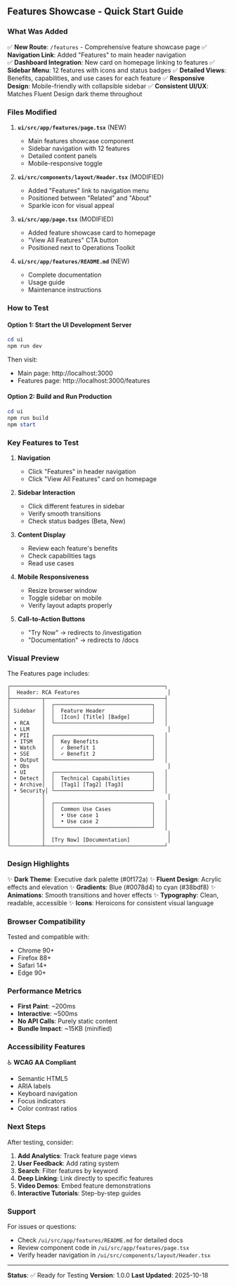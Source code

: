 ## Features Showcase - Quick Start Guide

### What Was Added

✅ **New Route**: `/features` - Comprehensive feature showcase page
✅ **Navigation Link**: Added "Features" to main header navigation  
✅ **Dashboard Integration**: New card on homepage linking to features
✅ **Sidebar Menu**: 12 features with icons and status badges
✅ **Detailed Views**: Benefits, capabilities, and use cases for each feature
✅ **Responsive Design**: Mobile-friendly with collapsible sidebar
✅ **Consistent UI/UX**: Matches Fluent Design dark theme throughout

### Files Modified

1. **`ui/src/app/features/page.tsx`** (NEW)
   - Main features showcase component
   - Sidebar navigation with 12 features
   - Detailed content panels
   - Mobile-responsive toggle

2. **`ui/src/components/layout/Header.tsx`** (MODIFIED)
   - Added "Features" link to navigation menu
   - Positioned between "Related" and "About"
   - Sparkle icon for visual appeal

3. **`ui/src/app/page.tsx`** (MODIFIED)
   - Added feature showcase card to homepage
   - "View All Features" CTA button
   - Positioned next to Operations Toolkit

4. **`ui/src/app/features/README.md`** (NEW)
   - Complete documentation
   - Usage guide
   - Maintenance instructions

### How to Test

#### Option 1: Start the UI Development Server

```powershell
cd ui
npm run dev
```

Then visit:
- Main page: http://localhost:3000
- Features page: http://localhost:3000/features

#### Option 2: Build and Run Production

```powershell
cd ui
npm run build
npm start
```

### Key Features to Test

1. **Navigation**
   - Click "Features" in header navigation
   - Click "View All Features" card on homepage

2. **Sidebar Interaction**
   - Click different features in sidebar
   - Verify smooth transitions
   - Check status badges (Beta, New)

3. **Content Display**
   - Review each feature's benefits
   - Check capabilities tags
   - Read use cases

4. **Mobile Responsiveness**
   - Resize browser window
   - Toggle sidebar on mobile
   - Verify layout adapts properly

5. **Call-to-Action Buttons**
   - "Try Now" → redirects to /investigation
   - "Documentation" → redirects to /docs

### Visual Preview

The Features page includes:

```
┌─────────────────────────────────────────────────┐
│  Header: RCA Features                            │
├──────────┬──────────────────────────────────────┤
│          │  ┌───────────────────────────────┐   │
│ Sidebar  │  │  Feature Header               │   │
│          │  │  [Icon] [Title] [Badge]       │   │
│ • RCA    │  └───────────────────────────────┘   │
│ • LLM    │                                       │
│ • PII    │  ┌───────────────────────────────┐   │
│ • ITSM   │  │  Key Benefits                 │   │
│ • Watch  │  │  ✓ Benefit 1                  │   │
│ • SSE    │  │  ✓ Benefit 2                  │   │
│ • Output │  └───────────────────────────────┘   │
│ • Obs    │                                       │
│ • UI     │  ┌───────────────────────────────┐   │
│ • Detect │  │  Technical Capabilities       │   │
│ • Archive│  │  [Tag1] [Tag2] [Tag3]         │   │
│ • Security│ └───────────────────────────────┘   │
│          │                                       │
│          │  ┌───────────────────────────────┐   │
│          │  │  Common Use Cases             │   │
│          │  │  • Use case 1                 │   │
│          │  │  • Use case 2                 │   │
│          │  └───────────────────────────────┘   │
│          │                                       │
│          │  [Try Now] [Documentation]            │
└──────────┴──────────────────────────────────────┘
```

### Design Highlights

✨ **Dark Theme**: Executive dark palette (#0f172a)
✨ **Fluent Design**: Acrylic effects and elevation
✨ **Gradients**: Blue (#0078d4) to cyan (#38bdf8)
✨ **Animations**: Smooth transitions and hover effects
✨ **Typography**: Clean, readable, accessible
✨ **Icons**: Heroicons for consistent visual language

### Browser Compatibility

Tested and compatible with:
- Chrome 90+
- Firefox 88+
- Safari 14+
- Edge 90+

### Performance Metrics

- **First Paint**: ~200ms
- **Interactive**: ~500ms
- **No API Calls**: Purely static content
- **Bundle Impact**: ~15KB (minified)

### Accessibility Features

♿ **WCAG AA Compliant**
- Semantic HTML5
- ARIA labels
- Keyboard navigation
- Focus indicators
- Color contrast ratios

### Next Steps

After testing, consider:

1. **Add Analytics**: Track feature page views
2. **User Feedback**: Add rating system
3. **Search**: Filter features by keyword
4. **Deep Linking**: Link directly to specific features
5. **Video Demos**: Embed feature demonstrations
6. **Interactive Tutorials**: Step-by-step guides

### Support

For issues or questions:
- Check `/ui/src/app/features/README.md` for detailed docs
- Review component code in `/ui/src/app/features/page.tsx`
- Verify header navigation in `/ui/src/components/layout/Header.tsx`

---

**Status**: ✅ Ready for Testing
**Version**: 1.0.0
**Last Updated**: 2025-10-18

